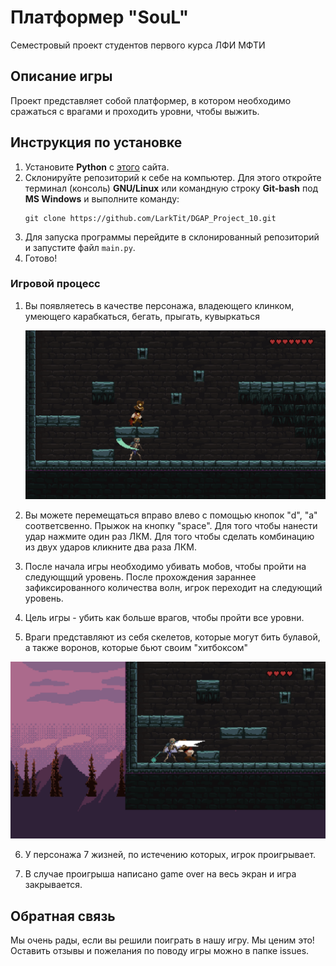 # Платформер "SouL"

Семестровый проект студентов первого курса ЛФИ МФТИ 

## Описание игры

Проект представляет собой платформер, в котором необходимо сражаться с врагами и проходить уровни, чтобы выжить.


## Инструкция по установке

1. Установите **Python** с [этого](https://www.python.org/downloads/) сайта.
2. Склонируйте репозиторий к себе на компьютер. Для этого откройте терминал (консоль) **GNU/Linux** или командную строку
**Git-bash** под **MS Windows** и выполните команду:
    ```
    git clone https://github.com/LarkTit/DGAP_Project_10.git
    ```
3. Для запуска программы перейдите в склонированный репозиторий и запустите файл `main.py`.
4. Готово!


### Игровой процесс

1. Вы появляетесь в качестве персонажа, владеющего клинком, умеющего карабкаться, бегать, прыгать, кувыркаться

    ![Скриншот 1](assets/images/fpng.png)


2. Вы можете перемещаться вправо влево с помощью кнопок "d", "a" соответсвенно. Прыжок на кнопку "space". Для того чтобы нанести удар нажмите один раз ЛКМ. Для того чтобы сделать комбинацию из двух ударов кликните два раза ЛКМ.

3. После начала игры необходимо убивать мобов, чтобы пройти на следующщий уровень. После прохождения зараннее зафиксированного количества волн, игрок переходит на следующий уровень.

4. Цель игры - убить как больше врагов, чтобы пройти все уровни.

5. Враги представляют из себя скелетов, которые могут бить булавой, а также воронов, которые бьют своим "хитбоксом"

![Скриншот 1](assets/images/spng.png)

6. У персонажа 7 жизней, по истечению которых, игрок проигрывает.


7. В случае проигрыша написано game over на весь экран и игра закрывается.


## Обратная связь

Мы очень рады, если вы решили поиграть в нашу игру. Мы ценим это! Оставить отзывы и пожелания по поводу игры можно в папке issues.
